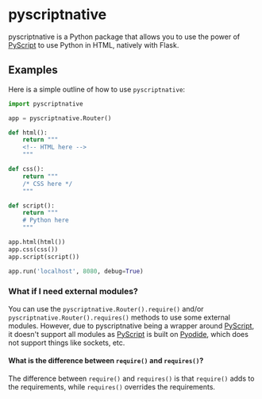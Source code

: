 # pyscriptnative

pyscriptnative is a Python package that allows you to use the power of [PyScript](https://pyscript.net) to use Python in HTML, natively with Flask.

## Examples

Here is a simple outline of how to use `pyscriptnative`:

```py
import pyscriptnative

app = pyscriptnative.Router()

def html():
    return """
    <!-- HTML here -->
    """

def css():
    return """
    /* CSS here */
    """

def script():
    return """
    # Python here
    """

app.html(html())
app.css(css())
app.script(script())

app.run('localhost', 8080, debug=True)
```


### What if I need external modules?

You can use the `pyscriptnative.Router().require()` and/or `pyscriptnative.Router().requires()` methods to use some external modules. However, due to pyscriptnative being a wrapper around [PyScript](https://pyscript.net), it doesn't support all modules as [PyScript](https://pyscript.net) is built on [Pyodide](https://pyodide.org/en/stable/), which does not support things like sockets, etc.

#### What is the difference between `require()` and `requires()`?

The difference between `require()` and `requires()` is that `require()` adds to the requirements, while `requires()` overrides the requirements.